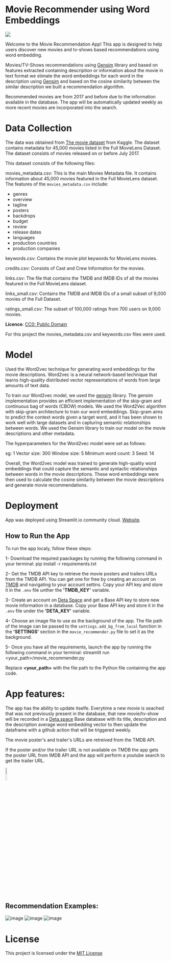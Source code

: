 # Movie Recommender using Word Embeddings

![](images/MovieMatch.gif)

Welcome to the Movie Recommendation App! This app is designed to help users discover new movies and tv-shows based recommendations using word embedding.

Movies/TV-Shows recommendations using [Gensim](https://radimrehurek.com/gensim/) library and based on features extracted containing description or information about the movie in text format we stimate the word embeddings for each word in the description using [Gensim](https://radimrehurek.com/gensim/) and based on the cosine similarity between the similar description we built a recommendation algorithm.

Recommended movies are from 2017 and before due to the information available in the database. The app will be automatically updated weekly as more recent movies are incorporated into the search.

# Data Collection

The data was obtained from [The movie dataset](https://www.kaggle.com/datasets/rounakbanik/the-movies-dataset) from Kaggle. The dataset contains metadata for 45,000 movies listed in the Full MovieLens Dataset. The dataset consists of movies released on or before July 2017.

This dataset consists of the following files:

movies_metadata.csv: This is the main Movies Metadata file. It contains information about 45,000 movies featured in the Full MovieLens dataset.
The features of the `movies_metadata.csv` include:
* genres
* overview
* tagline
* posters
* backdrops
* budget
* review
* release dates
* languages
* production countries
* production companies

keywords.csv: Contains the movie plot keywords for MovieLens movies.

credits.csv: Consists of Cast and Crew Information for the movies.

links.csv: The file that contains the TMDB and IMDB IDs of all the movies featured in the Full MovieLens dataset.

links_small.csv: Contains the TMDB and IMDB IDs of a small subset of 9,000 movies of the Full Dataset.

ratings_small.csv: The subset of 100,000 ratings from 700 users on 9,000 movies.

**Licence**:  [CC0: Public Domain](https://creativecommons.org/publicdomain/zero/1.0/)

For this project the movies_metadata.csv and keywords.csv files were used.

# Model 

Used the Word2vec technique for generating word embeddings for the movie descriptions. Word2vec is a neural network-based technique that learns high-quality distributed vector representations of words from large amounts of text data.

To train our Word2vec model, we used the [gensim](https://radimrehurek.com/gensim/) library. The gensim implementation provides an efficient implementation of the skip-gram and continuous bag of words (CBOW) models. We used the Word2Vec algorithm with skip-gram architecture to train our word embeddings. Skip-gram aims to predict the context words given a target word, and it has been shown to work well with large datasets and in capturing semantic relationships between words. We used the Gensim library to train our model on the movie descriptions and other metadata.

The hyperparameters for the Word2vec model were set as follows:

sg: 1
Vector size: 300
Window size: 5
Minimum word count: 3
Seed: 14

Overall, the Word2vec model was trained to generate high-quality word embeddings that could capture the semantic and syntactic relationships between words in the movie descriptions. These word embeddings were then used to calculate the cosine similarity between the movie descriptions and generate movie recommendations.
 
# Deployment

App was deployed using Streamlit.io community cloud. [Website](link).

## How to Run the App

To run the app localy, follow these steps:

1- Download the required paackages by running the following command in your terminal:
  pip install -r requirements.txt
 
2- Get the TMDB API key to retrieve the movie posters and trailers URLs from the TMDB API. You can get one for free by creating an account on [TMDB](https://www.themoviedb.org/) and navigating to your account settins. Copy your API key and store it in the `.env` file unther the **'TMDB_KEY'** variable.

3- Create an account on [Deta Space](https://deta.space/) and get a Base API key to store new movie information in a database. Copy your Base API key and store it in the `.env` file under the **'DETA_KEY'** variable.

4- Choose an image file to use as the background of the app. The file path of the image can be passed to the `settings.add_bg_from_local` function in the **'SETTINGS'** section in the `movie_recommender.py` file to set it as the background.

5- Once you have all the requirements, launch the app by running the following command in your terminal: streamlit run <your_path>/movie_recommender.py

 Replace **<your_path>** with the file path to the Python file containing the app code.


# App features:

The app has the ability to update itselfe. Everytime a new movie is seached that was not previously present in the database, that new movie/tv-show will be recorded in a [Deta.space](https://deta.space/) Base database with its title, description and the description average word embedding vector to then update the dataframe with a github action that will be triggered weekly.

The movie poster's and trailer's URLs are retreived from the TMDB API.

If the poster and/or the trailer URL is not available on TMDB the app gets the poster URL from IMDB API and the app will perform a youtube search to get the trailer URL.

<img src="https://github.com/jeshuacn/movie_recommender_app/assets/33787097/c3984046-7c1d-4f14-b41e-7be458b0768f" width="10%" height="10%">

## Recommendation Examples:
![image](https://github.com/jeshuacn/movie_recommender_app/assets/33787097/a82c4b15-0b9f-45dc-b2d5-f5fa68af81a8)
![image](https://github.com/jeshuacn/movie_recommender_app/assets/33787097/e150b995-a265-4d5b-af9c-6282b80c30c8)
![image](https://github.com/jeshuacn/movie_recommender_app/assets/33787097/c06cd9d5-cae9-4fd8-aca3-c57f24df63b2)


# License
This project is licensed under the [MIT License](https://opensource.org/license/mit/)
